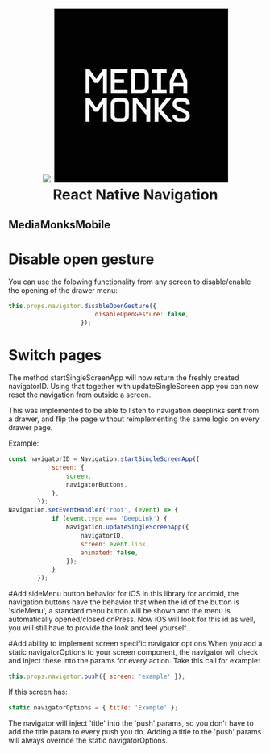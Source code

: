 
<h1 align="center">
  <img src="./logo.png"/> <img src="./mm.png"/><br>
  React Native Navigation
</h1>

## MediaMonksMobile

# Disable open gesture

You can use the folowing functionality from any screen to disable/enable 
the opening of the drawer menu:
```js
this.props.navigator.disableOpenGesture({
						disableOpenGesture: false,
					});
```

# Switch pages
The method startSingleScreenApp will now return the freshly created
navigatorID. Using that together with updateSingleScreen app you can now
reset the navigation from outside a screen.

This was implemented to be able to listen to navigation deeplinks sent
from a drawer, and flip the page without reimplementing the same logic
on every drawer page.

Example:
```js
const navigatorID = Navigation.startSingleScreenApp({
			screen: {
				screen,
				navigatorButtons,
			},
		});
Navigation.setEventHandler('root', (event) => {
			if (event.type === 'DeepLink') {
				Navigation.updateSingleScreenApp({
					navigatorID,
					screen: event.link,
					animated: false,
				});
			}
		});
```
#Add sideMenu button behavior for iOS
In this library for android, the navigation buttons have the behavior
that when the id of the button is 'sideMenu', a standard menu button
will be shown and the menu is automatically opened/closed onPress.
Now iOS will look for this id as well, you will still have to provide
the look and feel yourself.

#Add ability to implement screen specific navigator options
When you add a static navigatorOptions to your screen component, the
navigator will check and inject these into the params for every action.
Take this call for example:
```js
this.props.navigator.push({ screen: 'example' });
```
If this screen has:
```js
static navigatorOptions = { title: 'Example' };
```
The navigator will inject 'title' into the 'push' params, so you don't
have to add the title param to every push you do.
Adding a title to the 'push' params will always override the static
navigatorOptions.